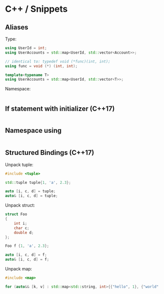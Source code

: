 # C++ / Snippets

## Aliases

Type:
```cpp
using UserId = int;
using UserAccounts = std::map<UserId, std::vector<Account>>;

// identical to: typedef void (*func)(int, int);
using func = void (*) (int, int);

template<typename T>
using UserAccounts = std::map<UserId, std::vector<T>>;
```

Namespace:
```cpp
```

## If statement with initializer (C++17)

```cpp
```

## Namespace using

```cpp
```

## Structured Bindings (C++17)

Unpack tuple:
```cpp
#include <tuple>

std::tuple tuple{1, 'a', 2.3};

auto [i, c, d] = tuple;
auto& [i, c, d] = tuple;
```

Unpack struct:
```cpp
struct Foo
{
    int i;
    char c;
    double d;
};

Foo f {1, 'a', 2.3};

auto [i, c, d] = f;
auto& [i, c, d] = f;
```

Unpack map:
```cpp
#include <map>

for (auto&& [k, v] : std::map<std::string, int>{{"hello", 1}, {"world", 2}}) ...
```
